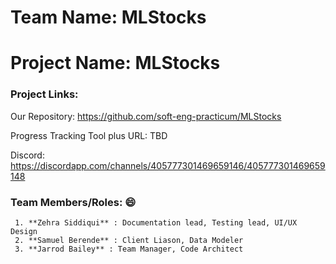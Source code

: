 # Team Name: MLStocks
# Project Name: MLStocks

### Project Links: 

Our Repository: https://github.com/soft-eng-practicum/MLStocks

Progress Tracking Tool plus URL: TBD

Discord: https://discordapp.com/channels/405777301469659146/405777301469659148


### Team Members/Roles: :smile: 
     1. **Zehra Siddiqui** : Documentation lead, Testing lead, UI/UX Design
     2. **Samuel Berende** : Client Liason, Data Modeler
     3. **Jarrod Bailey** : Team Manager, Code Architect

    

